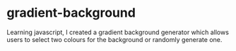 # gradient-background
Learning javascript, I created a gradient background generator which allows users to select two colours for the background or randomly generate one. 
